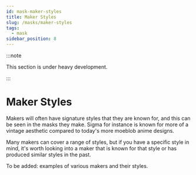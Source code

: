 ```yaml
---
id: mask-maker-styles
title: Maker Styles
slug: /masks/maker-styles
tags:
  - mask
sidebar_position: 8
---
```

:::note

This section is under heavy development.

:::

# Maker Styles

Makers will often have signature styles that they are known for, and this can be seen in the masks they make. Sigma for instance is known for more of a vintage aesthetic compared to today's more moeblob anime designs. 

Many makers can cover a range of styles, but if you have a specific style in mind, it's worth looking into a maker that is known for that style or has produced similar styles in the past.

To be added: examples of various makers and their styles.
